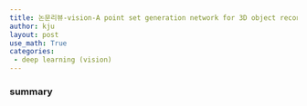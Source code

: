 ```yaml
---
title: 논문리뷰-vision-A point set generation network for 3D object reconstruction form a single image(작성중)
author: kju
layout: post
use_math: True
categories:
 - deep learning (vision)
---
```

### summary   

